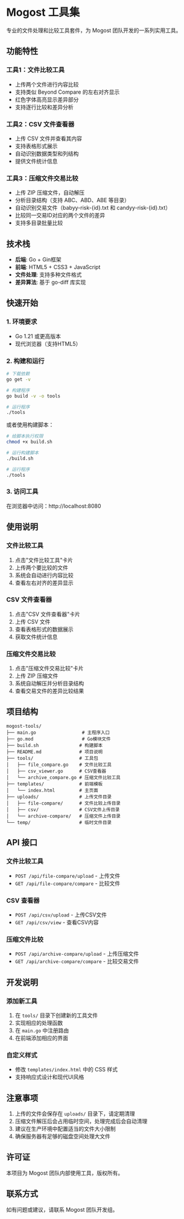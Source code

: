 # Mogost 工具集

专业的文件处理和比较工具套件，为 Mogost 团队开发的一系列实用工具。

## 功能特性

### 工具1：文件比较工具
- 上传两个文件进行内容比较
- 支持类似 Beyond Compare 的左右对齐显示
- 红色字体高亮显示差异部分
- 支持逐行比较和差异分析

### 工具2：CSV 文件查看器
- 上传 CSV 文件并查看其内容
- 支持表格形式展示
- 自动识别数据类型和列结构
- 提供文件统计信息

### 工具3：压缩文件交易比较
- 上传 ZIP 压缩文件，自动解压
- 分析目录结构（支持 ABC、ABD、ABE 等目录）
- 自动识别交易文件（babyy-risk-{id}.txt 和 candyy-risk-{id}.txt）
- 比较同一交易ID对应的两个文件的差异
- 支持多目录批量比较

## 技术栈

- **后端**: Go + Gin框架
- **前端**: HTML5 + CSS3 + JavaScript
- **文件处理**: 支持多种文件格式
- **差异算法**: 基于 go-diff 库实现

## 快速开始

### 1. 环境要求
- Go 1.21 或更高版本
- 现代浏览器（支持HTML5）

### 2. 构建和运行

```bash
# 下载依赖
go get -v

# 构建程序
go build -v -o tools

# 运行程序
./tools
```

或者使用构建脚本：

```bash
# 给脚本执行权限
chmod +x build.sh

# 运行构建脚本
./build.sh

# 运行程序
./tools
```

### 3. 访问工具

在浏览器中访问：http://localhost:8080

## 使用说明

### 文件比较工具
1. 点击"文件比较工具"卡片
2. 上传两个要比较的文件
3. 系统会自动进行内容比较
4. 查看左右对齐的差异显示

### CSV 文件查看器
1. 点击"CSV 文件查看器"卡片
2. 上传 CSV 文件
3. 查看表格形式的数据展示
4. 获取文件统计信息

### 压缩文件交易比较
1. 点击"压缩文件交易比较"卡片
2. 上传 ZIP 压缩文件
3. 系统自动解压并分析目录结构
4. 查看交易文件的差异比较结果

## 项目结构

```
mogost-tools/
├── main.go                 # 主程序入口
├── go.mod                  # Go模块文件
├── build.sh               # 构建脚本
├── README.md              # 项目说明
├── tools/                 # 工具包
│   ├── file_compare.go    # 文件比较工具
│   ├── csv_viewer.go      # CSV查看器
│   └── archive_compare.go # 压缩文件比较工具
├── templates/             # 前端模板
│   └── index.html         # 主页面
├── uploads/               # 上传文件目录
│   ├── file-compare/      # 文件比较上传目录
│   ├── csv/               # CSV文件上传目录
│   └── archive-compare/   # 压缩文件上传目录
└── temp/                  # 临时文件目录
```

## API 接口

### 文件比较工具
- `POST /api/file-compare/upload` - 上传文件
- `GET /api/file-compare/compare` - 比较文件

### CSV 查看器
- `POST /api/csv/upload` - 上传CSV文件
- `GET /api/csv/view` - 查看CSV内容

### 压缩文件比较
- `POST /api/archive-compare/upload` - 上传压缩文件
- `GET /api/archive-compare/compare` - 比较交易文件

## 开发说明

### 添加新工具
1. 在 `tools/` 目录下创建新的工具文件
2. 实现相应的处理函数
3. 在 `main.go` 中注册路由
4. 在前端添加相应的界面

### 自定义样式
- 修改 `templates/index.html` 中的 CSS 样式
- 支持响应式设计和现代UI风格

## 注意事项

1. 上传的文件会保存在 `uploads/` 目录下，请定期清理
2. 压缩文件解压后会占用临时空间，处理完成后会自动清理
3. 建议在生产环境中配置适当的文件大小限制
4. 确保服务器有足够的磁盘空间处理大文件

## 许可证

本项目为 Mogost 团队内部使用工具，版权所有。

## 联系方式

如有问题或建议，请联系 Mogost 团队开发组。
